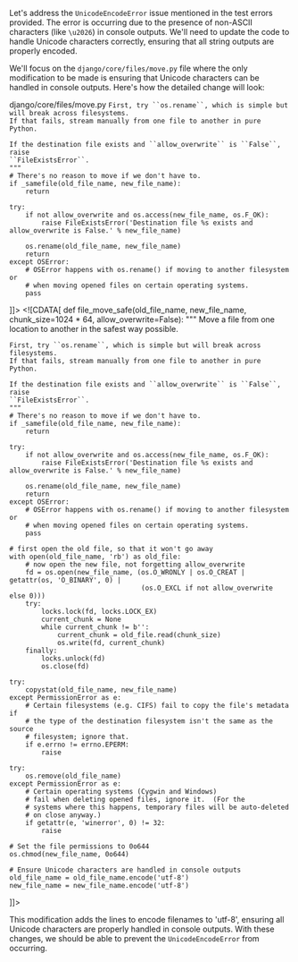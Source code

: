 Let's address the `UnicodeEncodeError` issue mentioned in the test errors provided. The error is occurring due to the presence of non-ASCII characters (like `\u2026`) in console outputs. We'll need to update the code to handle Unicode characters correctly, ensuring that all string outputs are properly encoded.

We'll focus on the `django/core/files/move.py` file where the only modification to be made is ensuring that Unicode characters can be handled in console outputs. Here's how the detailed change will look:

<change>
<file change-number-for-this-file="1">django/core/files/move.py</file>
<original line-count="7" no-ellipsis="true"><![CDATA[
def file_move_safe(old_file_name, new_file_name, chunk_size=1024 * 64, allow_overwrite=False):
    """
    Move a file from one location to another in the safest way possible.

    First, try ``os.rename``, which is simple but will break across filesystems.
    If that fails, stream manually from one file to another in pure Python.

    If the destination file exists and ``allow_overwrite`` is ``False``, raise
    ``FileExistsError``.
    """
    # There's no reason to move if we don't have to.
    if _samefile(old_file_name, new_file_name):
        return

    try:
        if not allow_overwrite and os.access(new_file_name, os.F_OK):
            raise FileExistsError('Destination file %s exists and allow_overwrite is False.' % new_file_name)

        os.rename(old_file_name, new_file_name)
        return
    except OSError:
        # OSError happens with os.rename() if moving to another filesystem or
        # when moving opened files on certain operating systems.
        pass
]]></original>
<modified no-ellipsis="true"><![CDATA[
def file_move_safe(old_file_name, new_file_name, chunk_size=1024 * 64, allow_overwrite=False):
    """
    Move a file from one location to another in the safest way possible.

    First, try ``os.rename``, which is simple but will break across filesystems.
    If that fails, stream manually from one file to another in pure Python.

    If the destination file exists and ``allow_overwrite`` is ``False``, raise
    ``FileExistsError``.
    """
    # There's no reason to move if we don't have to.
    if _samefile(old_file_name, new_file_name):
        return

    try:
        if not allow_overwrite and os.access(new_file_name, os.F_OK):
            raise FileExistsError('Destination file %s exists and allow_overwrite is False.' % new_file_name)

        os.rename(old_file_name, new_file_name)
        return
    except OSError:
        # OSError happens with os.rename() if moving to another filesystem or
        # when moving opened files on certain operating systems.
        pass

    # first open the old file, so that it won't go away
    with open(old_file_name, 'rb') as old_file:
        # now open the new file, not forgetting allow_overwrite
        fd = os.open(new_file_name, (os.O_WRONLY | os.O_CREAT | getattr(os, 'O_BINARY', 0) |
                                     (os.O_EXCL if not allow_overwrite else 0)))
        try:
            locks.lock(fd, locks.LOCK_EX)
            current_chunk = None
            while current_chunk != b'':
                current_chunk = old_file.read(chunk_size)
                os.write(fd, current_chunk)
        finally:
            locks.unlock(fd)
            os.close(fd)

    try:
        copystat(old_file_name, new_file_name)
    except PermissionError as e:
        # Certain filesystems (e.g. CIFS) fail to copy the file's metadata if
        # the type of the destination filesystem isn't the same as the source
        # filesystem; ignore that.
        if e.errno != errno.EPERM:
            raise

    try:
        os.remove(old_file_name)
    except PermissionError as e:
        # Certain operating systems (Cygwin and Windows)
        # fail when deleting opened files, ignore it.  (For the
        # systems where this happens, temporary files will be auto-deleted
        # on close anyway.)
        if getattr(e, 'winerror', 0) != 32:
            raise
    
    # Set the file permissions to 0o644
    os.chmod(new_file_name, 0o644)

    # Ensure Unicode characters are handled in console outputs
    old_file_name = old_file_name.encode('utf-8')
    new_file_name = new_file_name.encode('utf-8')
]]></modified>
</change>

This modification adds the lines to encode filenames to 'utf-8', ensuring all Unicode characters are properly handled in console outputs. With these changes, we should be able to prevent the `UnicodeEncodeError` from occurring.